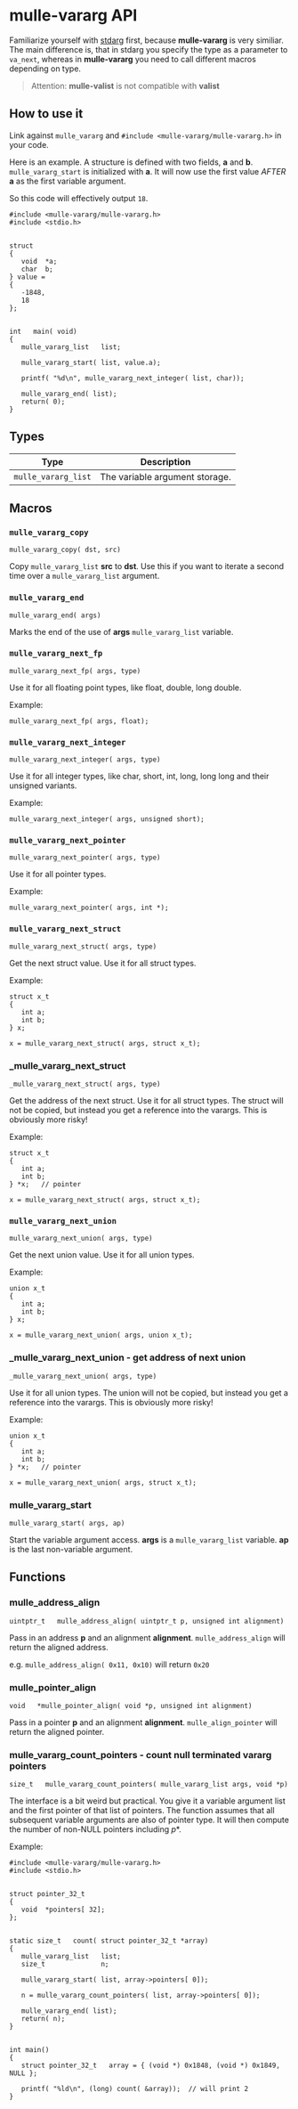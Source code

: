 # mulle-vararg API

Familiarize yourself with [stdarg](//wikipedia.org/wiki/Stdarg.h) first,
because **mulle-vararg** is very similiar. The main difference is, that
in stdarg you specify the type as a parameter to `va_next`, whereas in
**mulle-vararg** you need to call different macros depending on type.

> Attention: **mulle-valist** is not compatible with **valist**


## How to use it

Link against `mulle_vararg` and
`#include <mulle-vararg/mulle-vararg.h>` in your code.

Here is an example. A structure is defined with two fields, **a** and **b**.
`mulle_vararg_start` is initialized with **a**. It will now use the
first value *AFTER* **a** as the first variable argument.

So this code will effectively output `18`.

```
#include <mulle-vararg/mulle-vararg.h>
#include <stdio.h>


struct
{
   void  *a;
   char  b;
} value =
{
   -1848,
   18
};


int   main( void)
{
   mulle_vararg_list   list;

   mulle_vararg_start( list, value.a);

   printf( "%d\n", mulle_vararg_next_integer( list, char));

   mulle_vararg_end( list);
   return( 0);
}
```

## Types

Type                | Description
--------------------|------------------------------------------------
`mulle_vararg_list` | The variable argument storage.



## Macros


### `mulle_vararg_copy`

`mulle_vararg_copy( dst, src)`

Copy `mulle_vararg_list` **src** to **dst**. Use this if you want to iterate
a second time over a `mulle_vararg_list` argument.


### `mulle_vararg_end`

`mulle_vararg_end( args)`

Marks the end of the use of **args** `mulle_vararg_list` variable.


### `mulle_vararg_next_fp`

`mulle_vararg_next_fp( args, type)`

Use it for all floating point types, like float, double, long double.


Example:

```
mulle_vararg_next_fp( args, float);
```


### `mulle_vararg_next_integer`

`mulle_vararg_next_integer( args, type)`

Use it for all integer types, like char, short, int, long, long long and their
unsigned variants.

Example:

```
mulle_vararg_next_integer( args, unsigned short);
```


### `mulle_vararg_next_pointer`

`mulle_vararg_next_pointer( args, type)`

Use it for all pointer types.

Example:

```
mulle_vararg_next_pointer( args, int *);
```


### `mulle_vararg_next_struct`

`mulle_vararg_next_struct( args, type)`

Get the next struct value. Use it for all struct types.

Example:

```
struct x_t
{
   int a;
   int b;
} x;

x = mulle_vararg_next_struct( args, struct x_t);
```


### _mulle_vararg_next_struct

`_mulle_vararg_next_struct( args, type)`

Get the address of the next struct.
Use it for all struct types. The struct will not be copied, but
instead you get a reference into the varargs. This is obviously more
risky!

Example:

```
struct x_t
{
   int a;
   int b;
} *x;   // pointer

x = mulle_vararg_next_struct( args, struct x_t);
```


### `mulle_vararg_next_union`

`mulle_vararg_next_union( args, type)`

Get the next union value. Use it for all union types.

Example:

```
union x_t
{
   int a;
   int b;
} x;

x = mulle_vararg_next_union( args, union x_t);
```

### _mulle_vararg_next_union - get address of next union

`_mulle_vararg_next_union( args, type)`

Use it for all union types. The union will not be copied, but
instead you get a reference into the varargs. This is obviously more
risky!

Example:

```
union x_t
{
   int a;
   int b;
} *x;   // pointer

x = mulle_vararg_next_union( args, struct x_t);
```



### mulle_vararg_start

`mulle_vararg_start( args, ap)`

Start the variable argument access.
**args** is a `mulle_vararg_list` variable. **ap** is the last non-variable
argument.


## Functions


###  mulle_address_align

`uintptr_t   mulle_address_align( uintptr_t p, unsigned int alignment)`

Pass in an address **p** and an alignment **alignment**. `mulle_address_align`
will return the aligned address.

e.g. `mulle_address_align( 0x11, 0x10)` will return `0x20`


###  mulle_pointer_align

`void   *mulle_pointer_align( void *p, unsigned int alignment)`

Pass in a pointer **p** and an alignment **alignment**. `mulle_align_pointer`
will return the aligned pointer.


###  mulle_vararg_count_pointers - count null terminated vararg pointers

`size_t   mulle_vararg_count_pointers( mulle_vararg_list args, void *p)`

The interface is a bit weird but practical. You give it a variable argument
list and the first pointer of that list of pointers. The function assumes that
all subsequent variable arguments are also of pointer type. It will then
compute the number of non-NULL pointers including *p**.

Example:

```
#include <mulle-vararg/mulle-vararg.h>
#include <stdio.h>


struct pointer_32_t
{
   void  *pointers[ 32];
};


static size_t   count( struct pointer_32_t *array)
{
   mulle_vararg_list   list;
   size_t              n;

   mulle_vararg_start( list, array->pointers[ 0]);

   n = mulle_vararg_count_pointers( list, array->pointers[ 0]);

   mulle_vararg_end( list);
   return( n);
}


int main()
{
   struct pointer_32_t   array = { (void *) 0x1848, (void *) 0x1849, NULL };

   printf( "%ld\n", (long) count( &array));  // will print 2
}
```



